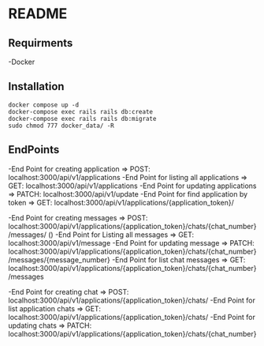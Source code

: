 # README

## Requirments
-Docker

## Installation
```
docker compose up -d
docker-compose exec rails rails db:create
docker-compose exec rails rails db:migrate
sudo chmod 777 docker_data/ -R

```

## EndPoints
-End Point for creating application => POST: localhost:3000/api/v1/applications
-End Point for listing all applications => GET: localhost:3000/api/v1/applications
-End Point for updating applications => PATCH: localhost:3000/api/v1/update
-End Point for find application by token => GET: localhost:3000/api/v1/applications/{application_token}/

-End Point for creating messages => POST: localhost:3000/api/v1/applications/{application_token}/chats/{chat_number}/messages/
                                    ()
-End Point for Listing all messages => GET: localhost:3000/api/v1/message
-End Point for updating message => PATCH: localhost:3000/api/v1/applications/{application_token}/chats/{chat_number}/messages/{message_number}
-End Point for list chat messages => GET: localhost:3000/api/v1/applications/{application_token}/chats/{chat_number}/messages


-End Point for creating chat => POST: localhost:3000/api/v1/applications/{application_token}/chats/
-End Point for list application chats => GET: localhost:3000/api/v1/applications/{application_token}/chats/
-End Point for updating chats => PATCH: localhost:3000/api/v1/applications/{application_token}/chats/{chat_number}
